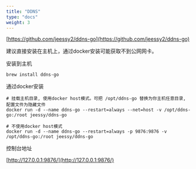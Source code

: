 ```yaml
---
title: "DDNS"
type: "docs"
weight: 3
---
```


[https://github.com/jeessy2/ddns-go](https://github.com/jeessy2/ddns-go)

建议直接安装在主机上，通过docker安装可能获取不到公网网卡。

安装到主机

```shell
brew install ddns-go
```

通过docker安装

```shell
# 挂载主机目录, 使用docker host模式。可把 /opt/ddns-go 替换为你主机任意目录, 配置文件为隐藏文件
docker run -d --name ddns-go --restart=always --net=host -v /opt/ddns-go:/root jeessy/ddns-go

# 不使用docker host模式
docker run -d --name ddns-go --restart=always -p 9876:9876 -v /opt/ddns-go:/root jeessy/ddns-go
```

控制台地址

[http://127.0.0.1:9876/](http://127.0.0.1:9876/)

